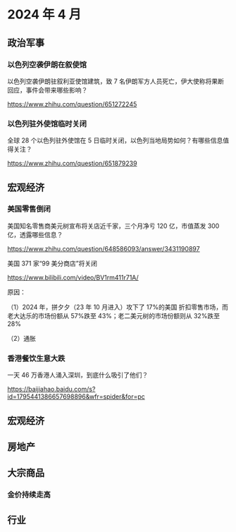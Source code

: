 # 2024 年 4 月

## 政治军事

### 以色列空袭伊朗在叙使馆

以色列空袭伊朗驻叙利亚使馆建筑，致 7 名伊朗军方人员死亡，伊大使称将果断回应，事件会带来哪些影响？

<https://www.zhihu.com/question/651272245>

### 以色列驻外使馆临时关闭

全球 28 个以色列驻外使馆在 5 日临时关闭，以色列当地局势如何？有哪些信息值得关注？

<https://www.zhihu.com/question/651879239>

## 宏观经济

### 美国零售倒闭

美国知名零售商美元树宣布将关店近千家，三个月净亏 120 亿，市值蒸发 300 亿，透露哪些信息？

<https://www.zhihu.com/question/648586093/answer/3431190897>

美国 371 家“99 美分商店”将关闭

<https://www.bilibili.com/video/BV1rm411r71A/>

原因：

（1）2024 年，拼夕夕（23 年 10 月进入）攻下了 17%的美国 折扣零售市场，而老大达乐的市场份额从 57%跌至 43%；老二美元树的市场份额则从 32%跌至 28%

（2）通胀

### 香港餐饮生意大跌

一天 46 万香港人涌入深圳，到底什么吸引了他们？

<https://baijiahao.baidu.com/s?id=1795441386657698896&wfr=spider&for=pc>

## 宏观经济

## 房地产

## 大宗商品

### 金价持续走高

## 行业
